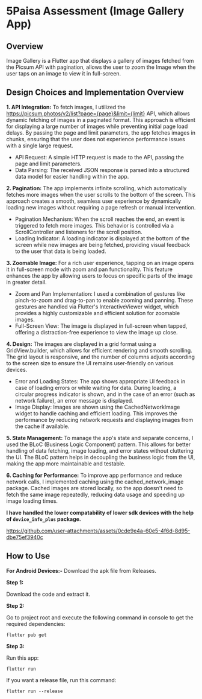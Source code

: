 
# 5Paisa Assessment (Image Gallery App)

## Overview

Image Gallery is a Flutter app that displays a gallery of images fetched from the Picsum API with pagination, allows the user to zoom the Image when the user taps on an image to view it in full-screen.

## Design Choices and Implementation Overview

**1. API Integration:**
To fetch images, I utilized the https://picsum.photos/v2/list?page={page}&limit={limit} API, which allows dynamic fetching of images in a paginated format. This approach is efficient for displaying a large number of images while preventing initial page load delays. By passing the page and limit parameters, the app fetches images in chunks, ensuring that the user does not experience performance issues with a single large request.

- API Request: A simple HTTP request is made to the API, passing the page and limit parameters.
- Data Parsing: The received JSON response is parsed into a structured data model for easier handling within the app.

**2. Pagination:**
The app implements infinite scrolling, which automatically fetches more images when the user scrolls to the bottom of the screen. This approach creates a smooth, seamless user experience by dynamically loading new images without requiring a page refresh or manual intervention.

- Pagination Mechanism: When the scroll reaches the end, an event is triggered to fetch more images. This behavior is controlled via a ScrollController and listeners for the scroll position.
- Loading Indicator: A loading indicator is displayed at the bottom of the screen while new images are being fetched, providing visual feedback to the user that data is being loaded.

**3. Zoomable Image:**
For a rich user experience, tapping on an image opens it in full-screen mode with zoom and pan functionality. This feature enhances the app by allowing users to focus on specific parts of the image in greater detail.

- Zoom and Pan Implementation: I used a combination of gestures like pinch-to-zoom and drag-to-pan to enable zooming and panning. These gestures are handled via Flutter's InteractiveViewer widget, which provides a highly customizable and efficient solution for zoomable images.
- Full-Screen View: The image is displayed in full-screen when tapped, offering a distraction-free experience to view the image up close.

**4. Design:**
The images are displayed in a grid format using a GridView.builder, which allows for efficient rendering and smooth scrolling. The grid layout is responsive, and the number of columns adjusts according to the screen size to ensure the UI remains user-friendly on various devices.

- Error and Loading States: The app shows appropriate UI feedback in case of loading errors or while waiting for data. During loading, a circular progress indicator is shown, and in the case of an error (such as network failure), an error message is displayed.
- Image Display: Images are shown using the CachedNetworkImage widget to handle caching and efficient loading. This improves the performance by reducing network requests and displaying images from the cache if available.

**5. State Management:** 
To manage the app's state and separate concerns, I used the BLoC (Business Logic Component) pattern. This allows for better handling of data fetching, image loading, and error states without cluttering the UI. The BLoC pattern helps in decoupling the business logic from the UI, making the app more maintainable and testable.

**6. Caching for Performance:**
To improve app performance and reduce network calls, I implemented caching using the cached_network_image package. Cached images are stored locally, so the app doesn't need to fetch the same image repeatedly, reducing data usage and speeding up image loading times.

**I have handled the lower compatability of lower sdk devices with the help of ```device_info_plus``` package.**


https://github.com/user-attachments/assets/0cde9e4a-60e5-4f6d-8d95-dbe75ef3940c


## How to Use 

**For Android Devices:-** Download the apk file from Releases.

**Step 1:**

Download the code and extract it.

**Step 2:**

Go to project root and execute the following command in console to get the required dependencies: 

```
flutter pub get 
```

**Step 3:**

Run this app:

```
flutter run
```

If you want a release file, run this command:

```
flutter run --release
```

